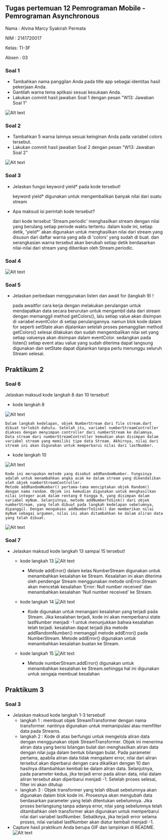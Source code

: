 ## Tugas pertemuan 12 Pemrograman Mobile - Pemrograman Asynchronous ##

Nama : Alvina Marcy Syakirah Permata

NIM : 2141720017

Kelas: TI-3F

Absen : 03

### Soal 1

- Tambahkan nama panggilan Anda pada title app sebagai identitas hasil pekerjaan Anda.
- Gantilah warna tema aplikasi sesuai kesukaan Anda.
- Lakukan commit hasil jawaban Soal 1 dengan pesan "W13: Jawaban Soal 1"

![Alt text](docs/p1s1.png)

### Soal 2

- Tambahkan 5 warna lainnya sesuai keinginan Anda pada variabel colors tersebut.
- Lakukan commit hasil jawaban Soal 2 dengan pesan "W13: Jawaban Soal 2"

![Alt text](docs/p1s2.png)

### Soal 3

- Jelaskan fungsi keyword yield* pada kode tersebut!

    keyword yield* digunakan untuk mengembalikan banyak nilai dari suatu stream
    
- Apa maksud isi perintah kode tersebut?

    dari kode tersebut 'Stream.periodic' menghasilkan stream dengan nilai yang berulang setiap periode waktu tertentu. dalam kode ini, setiap detik, 'yield*' akan digunakan untuk menghasilkan nilai dari stream yang disusun dari daftar warna yang ada di 'colors' yang sudah di buat. dan serangkasian warna tersebut akan berubah setiap detik berdasarkan nilai-nilai dari stream yang diberikan oleh Stream.periodic.

### Soal 4

![Alt text](docs/p1s4.gif)

### Soal 5

- Jelaskan perbedaan menggunakan listen dan await for (langkah 9) !

    pada awaitfor cara kerja dengan melakukan perulangan untuk mendapatkan data secara berurutan untuk mengambil data dari stream dengan memanggil method getColors(), lalu setiap value akan disimpan di variabel eventColor di setiap perulangannya. 
    namun blok kode dalam for seperti setState akan dijalankan setelah proses pemanggilan method getColors() selesai dilakukan dan sudah mengembalikan nilai set yang setiap valuenya akan disimpan dalam eventColor.
    sedangkan pada listen() setiap event atau value yang sudah diterima dapat langsung digunakan dan setState dapat dijalankan tanpa perlu menunggu seluruh Stream selesai.

## Praktikum 2
### Soal 6
Jelaskan maksud kode langkah 8 dan 10 tersebut!

- kode langkah 8

![Alt text](docs/p2s6l8.png)

    Dalam langkah kedelapan, objek NumberStream dari file stream.dart dibuat terlebih dahulu. Setelah itu, variabel numberStreamController diakses dengan menyimpan controller dari numberStream ke dalamnya. Data stream dari numberStreamController kemudian akan disimpan dalam variabel stream yang memiliki tipe data Stream. Akhirnya, nilai dari stream ini akan digunakan untuk memperbarui nilai dari lastNumber.

- kode langkah 10

![Alt text](docs/p2s6l10.png)

    Kode ini merupakan metode yang disebut addRandomNumber. Fungsinya adalah untuk menambahkan angka acak ke dalam stream yang dikendalikan oleh objek numberStreamController.
    Metode addRandomNumber() pertama-tama menciptakan objek Random() dengan nama random. Objek ini kemudian digunakan untuk menghasilkan nilai integer acak dalam rentang 0 hingga 9, yang disimpan dalam variabel myNum. Selanjutnya, metode addNumberToSink() dari objek numberStream, yang telah dibuat pada langkah kedelapan sebelumnya, dipanggil. Dengan mengakses addNumberToSink() dan memberikan nilai myNum sebagai argumen, nilai ini akan ditambahkan ke dalam aliran data yang telah dibuat.

![Alt text](docs/p2s6.gif)

### Soal 7

- Jelaskan maksud kode langkah 13 sampai 15 tersebut!
    - kode langkah 13
    ![Alt text](docs/p2s7l13.png)
        - Metode addError() dalam kelas NumberStream digunakan untuk menambahkan kesalahan ke Stream. Kesalahan ini akan diterima oleh pendengar Stream menggunakan metode onError.Stream akan mencetak kesalahan 'Error: Null number received' dan menambahkan kesalahan 'Null number received' ke Stream.

    - kode langkah 14
    ![Alt text](docs/p2s7l14.png)
        - Kode digunakan untuk menangani kesalahan yang terjadi pada Stream. Jika kesalahan terjadi, kode ini akan memperbarui state lastNumber menjadi -1 untuk menunjukkan bahwa kesalahan telah terjadi. kesalahan dapat terjadi jika metode addRandomNumber() memanggil metode addError() pada NumberStream. Metode addError() digunakan untuk menambahkan kesalahan buatan ke Stream.

    - kode langkah 15
    ![Alt text](docs/p2s7l15.png)
        - Metode numberStream.addError() digunakan untuk menambahkan kesalahan ke Stream.sehingga hal ini digunakan untuk sengaja membuat kesalahan 
        
## Praktikum 3
### Soal 3
- Jelaskan maksud kode langkah 1-3 tersebut!
    - langkah 1 : membuat objek StreamTransformer dengan nama transformer. nantinya digunakan untuk memanipulasi atau memfilter data pada Streams.
    - langkah 2 : Kode di atas berfungsi untuk mengelola aliran data dengan menggunakan objek StreamTransformer. Objek ini menerima aliran data yang berisi bilangan bulat dan menghasilkan aliran data dengan nilai juga dalam bentuk bilangan bulat. Pada parameter pertama, apabila aliran data tidak mengalami error, nilai dari aliran tersebut akan diperbarui dengan cara dikalikan dengan 10 dan hasilnya ditambahkan kembali ke dalam aliran data. Selanjutnya, pada parameter kedua, jika terjadi error pada aliran data, nilai dalam aliran tersebut akan diperbarui menjadi -1. Setelah proses selesai, filter ini akan ditutup
    - langkah 3 : Objek transformer yang telah dibuat sebelumnya akan digunakan dalam blok kode ini. Prosesnya akan mengubah data berdasarkan parameter yang telah ditentukan sebelumnya. Jika proses berlangsung tanpa adanya error, nilai yang sebelumnya telah ditambahkan oleh transformer akan digunakan untuk memperbarui nilai dari variabel lastNumber. Sebaliknya, jika terjadi error selama proses, nilai variabel lastNumber akan diatur kembali menjadi -1.
- Capture hasil praktikum Anda berupa GIF dan lampirkan di README.
![Alt text](docs/p2s6.gif)
